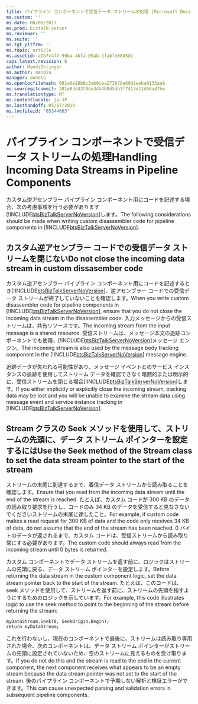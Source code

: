 ```yaml
---
title: パイプライン コンポーネントで受信データ ストリームの処理 |Microsoft Docs
ms.custom: ''
ms.date: 06/08/2017
ms.prod: biztalk-server
ms.reviewer: ''
ms.suite: ''
ms.tgt_pltfrm: ''
ms.topic: article
ms.assetid: a1b7c4f7-99ba-4bfa-89ab-1fabfe0845d1
caps.latest.revision: 6
author: MandiOhlinger
ms.author: mandia
manager: anneta
ms.openlocfilehash: 691e0e28b8c3ab6cea273979a69d2eeba0135aa9
ms.sourcegitcommit: 381e83d43796a345488d54b3f7413e11d56ad7be
ms.translationtype: MT
ms.contentlocale: ja-JP
ms.lasthandoff: 05/07/2019
ms.locfileid: "65344663"
---
```

# <a name="handling-incoming-data-streams-in-pipeline-components"></a><span data-ttu-id="ddb41-102">パイプライン コンポーネントで受信データ ストリームの処理</span><span class="sxs-lookup"><span data-stu-id="ddb41-102">Handling Incoming Data Streams in Pipeline Components</span></span>
<span data-ttu-id="ddb41-103">カスタム逆アセンブラー パイプライン コンポーネント用にコードを記述する場合、次の考慮事項を行う必要があります[!INCLUDE[btsBizTalkServerNoVersion](../includes/btsbiztalkservernoversion-md.md)]します。</span><span class="sxs-lookup"><span data-stu-id="ddb41-103">The following considerations should be made when writing custom disassembler code for pipeline components in [!INCLUDE[btsBizTalkServerNoVersion](../includes/btsbiztalkservernoversion-md.md)].</span></span>  
  
## <a name="do-not-close-the-incoming-data-stream-in-custom-dissasember-code"></a><span data-ttu-id="ddb41-104">カスタム逆アセンブラー コードでの受信データ ストリームを閉じない</span><span class="sxs-lookup"><span data-stu-id="ddb41-104">Do not close the incoming data stream in custom dissasember code</span></span>  
 <span data-ttu-id="ddb41-105">カスタム逆アセンブラー パイプライン コンポーネント用にコードを記述するとき[!INCLUDE[btsBizTalkServerNoVersion](../includes/btsbiztalkservernoversion-md.md)]、逆アセンブラー コードでの受信データ ストリームが終了していないことを確認します。</span><span class="sxs-lookup"><span data-stu-id="ddb41-105">When you write custom disassembler code for pipeline components in [!INCLUDE[btsBizTalkServerNoVersion](../includes/btsbiztalkservernoversion-md.md)], ensure that you do not close the incoming data stream in the disassembler code.</span></span> <span data-ttu-id="ddb41-106">入力メッセージからの受信ストリームは、共有リソースです。</span><span class="sxs-lookup"><span data-stu-id="ddb41-106">The incoming stream from the input message is a shared resource.</span></span> <span data-ttu-id="ddb41-107">受信ストリームは、メッセージ本文の追跡コンポーネントでも使用、[!INCLUDE[btsBizTalkServerNoVersion](../includes/btsbiztalkservernoversion-md.md)]メッセージ エンジン。</span><span class="sxs-lookup"><span data-stu-id="ddb41-107">The incoming stream is also used by the message body tracking component in the [!INCLUDE[btsBizTalkServerNoVersion](../includes/btsbiztalkservernoversion-md.md)] message engine.</span></span>  
  
 <span data-ttu-id="ddb41-108">追跡データが失われる可能性があり、メッセージ イベントとのサービス インスタンスの追跡を使用してストリーム データを確認できなく暗黙的または明示的に、受信ストリームを閉じる場合[!INCLUDE[btsBizTalkServerNoVersion](../includes/btsbiztalkservernoversion-md.md)]します。</span><span class="sxs-lookup"><span data-stu-id="ddb41-108">If you either implicitly or explicitly close the incoming stream, tracking data may be lost and you will be unable to examine the stream data using message event and service instance tracking in [!INCLUDE[btsBizTalkServerNoVersion](../includes/btsbiztalkservernoversion-md.md)].</span></span>  
  
## <a name="use-the-seek-method-of-the-stream-class-to-set-the-data-stream-pointer-to-the-start-of-the-stream"></a><span data-ttu-id="ddb41-109">Stream クラスの Seek メソッドを使用して、ストリームの先頭に、データ ストリーム ポインターを設定するには</span><span class="sxs-lookup"><span data-stu-id="ddb41-109">Use the Seek method of the Stream class to set the data stream pointer to the start of the stream</span></span>  
 <span data-ttu-id="ddb41-110">ストリームの末尾に到達するまで、着信データ ストリームから読み取ることを確認します。</span><span class="sxs-lookup"><span data-stu-id="ddb41-110">Ensure that you read from the incoming data stream until the end of the stream is reached.</span></span> <span data-ttu-id="ddb41-111">たとえば、カスタム コードが 300 KB のデータの読み取り要求を行うし、コードのみ 34 KB のデータを受信すると見なさないでくださいストリームの末尾に達したこと。</span><span class="sxs-lookup"><span data-stu-id="ddb41-111">For example, if custom code makes a read request for 300 KB of data and the code only receives 34 KB of data, do not assume that the end of the stream has been reached.</span></span> <span data-ttu-id="ddb41-112">0 バイトのデータが返されるまで、カスタム コードは、受信ストリームから読み取り常にする必要があります。</span><span class="sxs-lookup"><span data-stu-id="ddb41-112">The custom code should always read from the incoming stream until 0 bytes is returned.</span></span>  
  
 <span data-ttu-id="ddb41-113">カスタム コンポーネントでデータ ストリームを返す前に、ロジックはストリームの先頭に戻る、データ ストリーム ポインターを設定します。</span><span class="sxs-lookup"><span data-stu-id="ddb41-113">Before returning the data stream in the custom component logic, set the data stream pointer back to the start of the stream.</span></span> <span data-ttu-id="ddb41-114">たとえば、このコードは、seek メソッドを使用して、ストリームを返す前に、ストリームの先頭を指すようにするためのロジックを示しています。</span><span class="sxs-lookup"><span data-stu-id="ddb41-114">For example, this code illustrates logic to use the seek method to point to the beginning of the stream before returning the stream:</span></span>  
  
```  
myDataStream.Seek(0, SeekOrigin.Begin);  
return myDataStream;  
```  
  
 <span data-ttu-id="ddb41-115">これを行わないし、現在のコンポーネントで最後に、ストリームは読み取り専用された場合、次のコンポーネントは、データ ストリーム ポインターがストリームの先頭に設定されていないため、空のストリームに見えるものを受け取ります。</span><span class="sxs-lookup"><span data-stu-id="ddb41-115">If you do not do this and the stream is read to the end in the current component, the next component receives what appears to be an empty stream because the data stream pointer was not set to the start of the stream.</span></span> <span data-ttu-id="ddb41-116">後のパイプライン コンポーネントで予期しない解析と検証エラーができます。</span><span class="sxs-lookup"><span data-stu-id="ddb41-116">This can cause unexpected parsing and validation errors in subsequent pipeline components.</span></span>